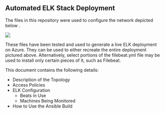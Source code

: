## Automated ELK Stack Deployment

The files in this repository were used to configure the network depicted below .

![](https://github.com/nejunaj/Elk-stack-Project/blob/main/Images/VMNet%20RG%20Network%20diagram.png)

These files have been tested and used to generate a live ELK deployment on Azure. They can be used to either recreate the entire deployment pictured above. Alternatively, select portions of the filebeat.yml file may be used to install only certain pieces of it, such as Filebeat.


This document contains the following details:
- Description of the Topology
- Access Policies
- ELK Configuration
  - Beats in Use
  - Machines Being Monitored
- How to Use the Ansible Build

